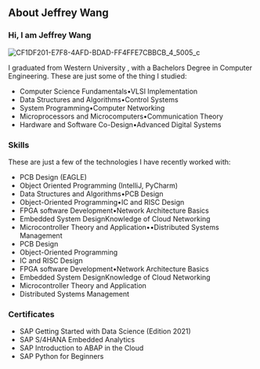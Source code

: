 ## About Jeffrey Wang
### Hi, I am Jeffrey Wang
![CF1DF201-E7F8-4AFD-BDAD-FF4FFE7CBBCB_4_5005_c](https://user-images.githubusercontent.com/96850874/147770654-6d698088-9b21-4e96-a135-4c743e110a4f.jpeg)




I graduated from Western University , with a Bachelors Degree in Computer Engineering. 
These are just some of the thing I studied:
-  Computer Science Fundamentals•VLSI Implementation
-  Data Structures and Algorithms•Control Systems
-  System Programming•Computer Networking
-  Microprocessors and Microcomputers•Communication Theory
-  Hardware and Software Co-Design•Advanced Digital Systems



### Skills
These are just a few of the technologies I have recently worked with:
-  PCB Design (EAGLE)
-  Object Oriented Programming (IntelliJ, PyCharm) 
-  Data Structures and Algorithms•PCB Design
-  Object-Oriented Programming•IC and RISC Design
-  FPGA software Development•Network Architecture Basics
-  Embedded System DesignKnowledge of Cloud Networking
-  Microcontroller Theory and Application••Distributed Systems Management
-  PCB Design
-  Object-Oriented Programming
-  IC and RISC Design
-  FPGA software Development•Network Architecture Basics
-  Embedded System DesignKnowledge of Cloud Networking
-  Microcontroller Theory and Application
-  Distributed Systems Management


### Certificates
-  SAP Getting Started with Data Science (Edition 2021)                        
-  SAP S/4HANA Embedded Analytics                          
-  SAP Introduction to ABAP in the Cloud
-  SAP Python for Beginners
